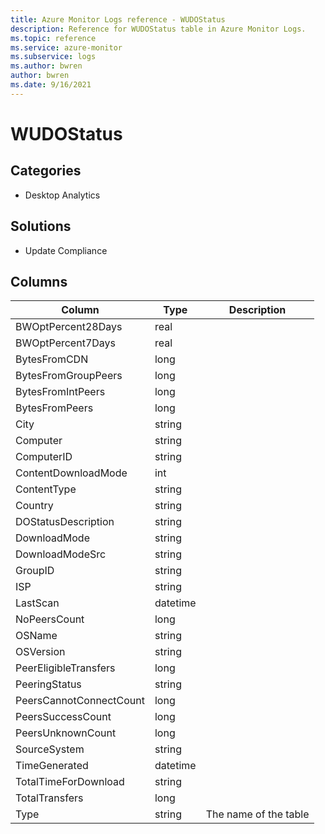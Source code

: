 ```yaml
---
title: Azure Monitor Logs reference - WUDOStatus
description: Reference for WUDOStatus table in Azure Monitor Logs.
ms.topic: reference
ms.service: azure-monitor
ms.subservice: logs
ms.author: bwren
author: bwren
ms.date: 9/16/2021
---
```


# WUDOStatus

 

## Categories

- Desktop Analytics
## Solutions

- Update Compliance




## Columns

| Column | Type | Description |
| --- | --- | --- |
| BWOptPercent28Days | real |  |
| BWOptPercent7Days | real |  |
| BytesFromCDN | long |  |
| BytesFromGroupPeers | long |  |
| BytesFromIntPeers | long |  |
| BytesFromPeers | long |  |
| City | string |  |
| Computer | string |  |
| ComputerID | string |  |
| ContentDownloadMode | int |  |
| ContentType | string |  |
| Country | string |  |
| DOStatusDescription | string |  |
| DownloadMode | string |  |
| DownloadModeSrc | string |  |
| GroupID | string |  |
| ISP | string |  |
| LastScan | datetime |  |
| NoPeersCount | long |  |
| OSName | string |  |
| OSVersion | string |  |
| PeerEligibleTransfers | long |  |
| PeeringStatus | string |  |
| PeersCannotConnectCount | long |  |
| PeersSuccessCount | long |  |
| PeersUnknownCount | long |  |
| SourceSystem | string |  |
| TimeGenerated | datetime |  |
| TotalTimeForDownload | string |  |
| TotalTransfers | long |  |
| Type | string | The name of the table |
